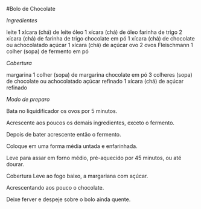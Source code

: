 #Bolo de Chocolate

_Ingredientes_

leite
1 xícara (chá) de leite
óleo
1 xícara (chá) de óleo
farinha de trigo
2 xícara (chá) de farinha de trigo
chocolate em pó
1 xícara (chá) de chocolate ou achocolatado
açúcar
1 xícara (chá) de açúcar
ovo
2 ovos
Fleischmann
1 colher (sopa) de fermento em pó


*Cobertura*

margarina
1 colher (sopa) de margarina
chocolate em pó
3 colheres (sopa) de chocolate ou achocolatado
açúcar refinado
1 xícara (chá) de açúcar refinado

_Modo de preparo_

Bata no liquidificador os ovos por 5 minutos.


Acrescente aos poucos os demais ingredientes, exceto o fermento.


Depois de bater acrescente então o fermento.


Coloque em uma forma média untada e enfarinhada.


Leve para assar em forno médio, pré-aquecido por 45 minutos, ou até dourar.


Cobertura
Leve ao fogo baixo, a margariana com açúcar.


Acrescentando aos pouco o chocolate.


Deixe ferver e despeje sobre o bolo ainda quente.
